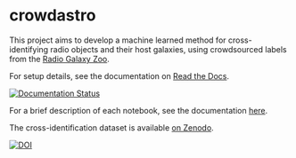 # crowdastro

This project aims to develop a machine learned method for cross-identifying radio objects and their host galaxies, using crowdsourced labels from the [Radio Galaxy Zoo](http://radio.galaxyzoo.org).

For setup details, see the documentation on [Read the Docs](http://crowdastro.readthedocs.io/en/latest/).

[![Documentation Status](https://readthedocs.org/projects/crowdastro/badge/?version=latest)](http://crowdastro.readthedocs.io/en/latest/?badge=latest)

For a brief description of each notebook, see the documentation [here](docs/notebooks.md).

The cross-identification dataset is available [on Zenodo](http://dx.doi.org/10.5281/zenodo.58316).

[![DOI](https://zenodo.org/badge/doi/10.5281/zenodo.58316.svg)](http://dx.doi.org/10.5281/zenodo.58316)
